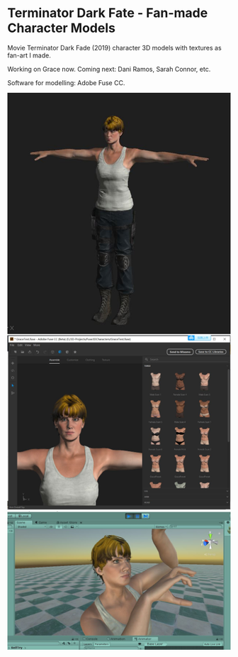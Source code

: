 # Terminator Dark Fate - Fan-made Character Models

 Movie Terminator Dark Fade (2019) character 3D models with textures as fan-art I made.  
 
 Working on Grace now. Coming next: Dani Ramos, Sarah Connor, etc.
 
 Software for modelling: Adobe Fuse CC. 

 ![](/Grace3D-Screenshot.JPG)
 ![](/Grace3D-Screenshot2.JPG)
 ![](/Grace3D-Screenshot3.JPG)
 
 